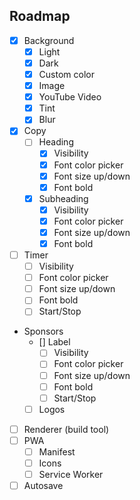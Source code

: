 ## Roadmap

- [x] Background
    - [x] Light
    - [x] Dark
    - [x] Custom color
    - [x] Image
    - [x] YouTube Video
    - [x] Tint
    - [x] Blur
- [x] Copy
    - [ ] Heading
        - [x] Visibility
        - [x] Font color picker
        - [x] Font size up/down
        - [x] Font bold
    - [x] Subheading
        - [x] Visibility
        - [x] Font color picker
        - [x] Font size up/down
        - [x] Font bold
- [ ] Timer
    - [ ] Visibility
    - [ ] Font color picker
    - [ ] Font size up/down
    - [ ] Font bold
    - [ ] Start/Stop
- Sponsors
    - [] Label
        - [ ] Visibility
        - [ ] Font color picker
        - [ ] Font size up/down
        - [ ] Font bold
        - [ ] Start/Stop
    - [ ] Logos
- [ ] Renderer (build tool)
- [ ] PWA
    - [ ] Manifest
    - [ ] Icons
    - [ ] Service Worker
- [ ] Autosave